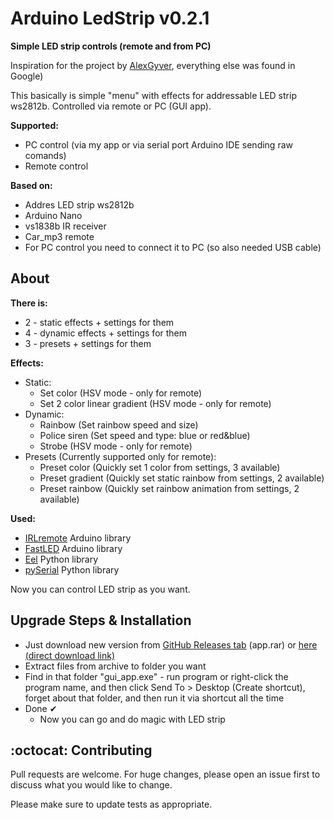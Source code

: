 # Arduino LedStrip v0.2.1

**Simple LED strip controls (remote and from PC)**

Inspiration for the project by [AlexGyver](https://github.com/AlexGyver/ColorMusic), everything else was found in Google)

This basically is simple "menu" with effects for addressable LED strip ws2812b. Controlled via remote or PC (GUI app). 


**Supported:**
- PC control (via my app or via serial port Arduino IDE sending raw comands)
- Remote control

**Based on:**
- Addres LED strip ws2812b
- Arduino Nano
- vs1838b IR receiver
- Car_mp3 remote
- For PC control you need to connect it to PC (so also needed USB cable)

## About

**There is:**
- 2 - static effects + settings for them
- 4 - dynamic effects + settings for them
- 3 - presets + settings for them

**Effects:**
- Static:
	- Set color (HSV mode - only for remote)
	- Set 2 color linear gradient (HSV mode - only for remote)
- Dynamic:
	- Rainbow (Set rainbow speed and size)
	- Police siren (Set speed and type: blue or red&blue)
	- Strobe (HSV mode - only for remote)
- Presets (Currently supported only for remote):	
	- Preset color (Quickly set 1 color from settings, 3 available)
	- Preset gradient (Quickly set static rainbow from settings, 2 available)
	- Preset rainbow (Quickly set rainbow animation from settings, 2 available)

**Used:**
- [IRLremote](https://github.com/NicoHood/IRLremote) Arduino library
- [FastLED](https://github.com/FastLED/FastLED) Arduino library
- [Eel](https://github.com/ChrisKnott/Eel) Python library
- [pySerial](https://github.com/pyserial/pyserial) Python library


Now you can control LED strip as you want. 


## Upgrade Steps & Installation
- Just download new version from [GitHub Releases tab](https://github.com/OlegPapka2/LedStrip/releases/tag/v0.2.1) (app.rar) or [here (direct download link)](https://github.com/OlegPapka2/LedStrip/releases/download/v0.2.1/app.rar) 
- Extract files from archive to folder you want
- Find in that folder "gui_app.exe" - run program or right-click the program name, and then click Send To > Desktop (Create shortcut), forget about that folder, and then run it via shortcut all the time
- Done ✔
	- Now you can go and do magic with LED strip  


## :octocat: Contributing

Pull requests are welcome. For huge changes, please open an issue first to discuss what you would like to change.

Please make sure to update tests as appropriate.
